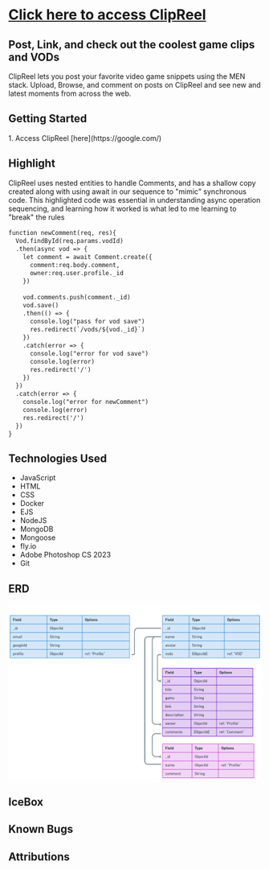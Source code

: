 # [Click here to access ClipReel]()

## Post, Link, and check out the coolest game clips and VODs

<p>ClipReel lets you post your favorite video game snippets using the MEN stack. Upload, Browse, and comment on posts on ClipReel and see new and latest moments from across the web.</p>

## Getting Started

<p>
1. Access ClipReel [here](https://google.com/)
</p>

## Highlight

<p>ClipReel uses nested entities to handle Comments, and has a shallow copy created along with using await in our sequence to "mimic" synchronous code. This highlighted code was essential in understanding async operation sequencing, and learning how it worked is what led to me learning to "break" the rules</p>

```
function newComment(req, res){
  Vod.findById(req.params.vodId)
  .then(async vod => {
    let comment = await Comment.create({
      comment:req.body.comment, 
      owner:req.user.profile._id
    })
    
    vod.comments.push(comment._id)
    vod.save()
    .then(() => {
      console.log("pass for vod save")
      res.redirect(`/vods/${vod._id}`)
    })
    .catch(error => {
      console.log("error for vod save")
      console.log(error)
      res.redirect('/')
    })  
  })
  .catch(error => {
    console.log("error for newComment")
    console.log(error)
    res.redirect('/')
  })
}
```

## Technologies Used

- JavaScript
- HTML
- CSS
- Docker
- EJS
- NodeJS
- MongoDB
- Mongoose
- fly.io
- Adobe Photoshop CS 2023
- Git

## ERD
![ClipReel ERD](./public/assets/erd-whiteText.png)
## IceBox

## Known Bugs

## Attributions